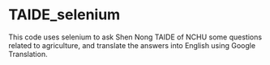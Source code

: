 # TAIDE_selenium

This code uses selenium to ask Shen Nong TAIDE of NCHU some questions related to agriculture, and translate the answers into English using Google Translation.
